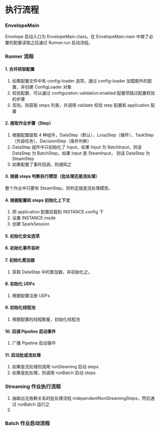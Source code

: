 # 执行流程

### EnvelopeMain

Envelope 启动入口为 EnvelopeMain.class。在 EnvelopeMain.main 中做了必要的配置读取之后通过 Runner.run 启动流程。

### Runner 流程

#### 1. 合并校验配置

1. 如果配置文件中有 config-loader 选项，通过 config-loader 加载额外的配置，并创建 ConfigLoader 对象
2. 校验配置，可以通过 configuration.validation.enabled 配置项跳过配置校验的步骤
3. 否则，则获取 steps 列表，并调用 validate 校验 step 配置和 application 配置

#### 2. 提取作业步骤（Step）

1. 根据配置提取 4 种组件，DataStep（默认）、LoopStep（循环）、TaskStep（外部任务）、DecisionStep（条件判断）
2. DataStep 组件中只初始化了 Input，如果 Input 为 BatchInput，则该 DataStep 为 BatchStep，如果 Input 是 SteamInput， 则该 DataStep 为 SteamStep
3. 如果配置了事件回调，则通知之

#### 3. 根据 steps 判断执行模型（批处理还是流处理）

整个作业中只要有 SteamStep，则判定就是流处理模型。

#### 4. 根据配置和 steps 初始化上下文

1. 把 application 配置挂载到 INSTANCE.config 下
2. 设置 INSTANCE.mode
3. 创建 SparkSession

#### 5. 初始化安全选项

#### 6. 初始化事件监听

#### 7. 初始化累加器

1. 获取 DataStep 中的累加器，并初始化之。

#### 8. 初始化 UDFs

1. 根据配置注册 UDFs

#### 9. 初始化线程池

1. 根据配置的线程数量，初始化线程池

#### 10. 回调 Pipeline 启动事件

1. 广播 Pipeline 启动事件

#### 11. 启动批或流处理


1. 如果是流处理则调用 runSteaming 启动 steps
2. 如果是批处理，则调用 runBatch 启动 steps


### Streaming 作业执行流程

1. 抽取出无依赖关系的批处理流程 independentNonStreamingSteps，然后通过 runBatch 运行之
2. 

### Batch 作业启动流程